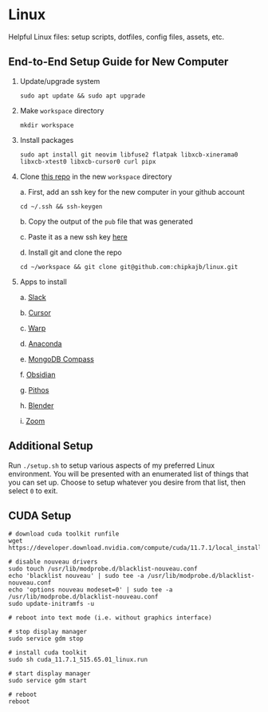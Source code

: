 # Linux

Helpful Linux files: setup scripts, dotfiles, config files, assets, etc.

## End-to-End Setup Guide for New Computer

1. Update/upgrade system

   ```
   sudo apt update && sudo apt upgrade
   ```

2. Make `workspace` directory

   ```
   mkdir workspace
   ```

3. Install packages

   ```
   sudo apt install git neovim libfuse2 flatpak libxcb-xinerama0 libxcb-xtest0 libxcb-cursor0 curl pipx
   ```

4. Clone [this repo](https://github.com/chipkajb/linux) in the new `workspace` directory

   a. First, add an ssh key for the new computer in your github account

   ```
   cd ~/.ssh && ssh-keygen
   ```

   b. Copy the output of the `pub` file that was generated

   c. Paste it as a new ssh key [here](https://github.com/settings/keys)

   d. Install git and clone the repo

   ```
   cd ~/workspace && git clone git@github.com:chipkajb/linux.git
   ```

5. Apps to install

   a. [Slack](https://snapcraft.io/slack)

   b. [Cursor](https://cursor.com/)

   c. [Warp](https://app.warp.dev/get_warp?package=deb)

   d. [Anaconda](https://www.anaconda.com/download/success)

   e. [MongoDB Compass](https://www.mongodb.com/try/download/compass)

   f. [Obsidian](https://obsidian.md/download)

   g. [Pithos](https://pithos.github.io/#install)

   h. [Blender](https://docs.blender.org/manual/en/latest/getting_started/installing/linux.html)

   i. [Zoom](https://zoom.us/download)

## Additional Setup

Run `./setup.sh` to setup various aspects of my preferred Linux environment. You will be presented with an enumerated list of things that you can set up. Choose to setup whatever you desire from that list, then select `0` to exit.

## CUDA Setup

```
# download cuda toolkit runfile
wget https://developer.download.nvidia.com/compute/cuda/11.7.1/local_installers/cuda_11.7.1_515.65.01_linux.run

# disable nouveau drivers
sudo touch /usr/lib/modprobe.d/blacklist-nouveau.conf
echo 'blacklist nouveau' | sudo tee -a /usr/lib/modprobe.d/blacklist-nouveau.conf
echo 'options nouveau modeset=0' | sudo tee -a /usr/lib/modprobe.d/blacklist-nouveau.conf
sudo update-initramfs -u

# reboot into text mode (i.e. without graphics interface)

# stop display manager
sudo service gdm stop

# install cuda toolkit
sudo sh cuda_11.7.1_515.65.01_linux.run

# start display manager
sudo service gdm start

# reboot
reboot
```
